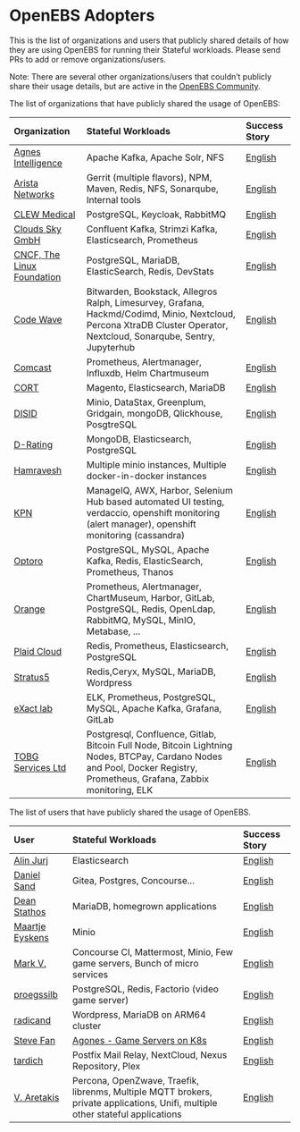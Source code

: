 # OpenEBS Adopters

This is the list of organizations and users that publicly shared details of how they are using OpenEBS for running their Stateful workloads.  Please send PRs to add or remove organizations/users.

Note: There are several other organizations/users that couldn’t publicly share their usage details, but are active in the [OpenEBS Community](./community/). 

The list of organizations that have publicly shared the usage of OpenEBS:

| Organization | Stateful Workloads | Success Story |
| :--- | :--- | :--- |
| [Agnes Intelligence](https://www.agnesintel.com/) | Apache Kafka, Apache Solr, NFS | [English](./adopters/agnesintel/README.md) |
| [Arista Networks](https://www.arista.com/en/) | Gerrit (multiple flavors), NPM, Maven, Redis, NFS, Sonarqube, Internal tools | [English](./adopters/arista/README.md) |
| [CLEW Medical](https://clewmed.com/) | PostgreSQL, Keycloak, RabbitMQ | [English](./adopters/clewmedical/README.md) |
| [Clouds Sky GmbH](https://cloudssky.com/en/) | Confluent Kafka, Strimzi Kafka, Elasticsearch, Prometheus | [English](./adopters/cloudssky/README.md) |
| [CNCF, The Linux Foundation](https://www.linuxfoundation.org/) | PostgreSQL, MariaDB, ElasticSearch, Redis, DevStats | [English](./adopters/cncf/README.md) |
| [Code Wave](https://codewave.eu/) | Bitwarden, Bookstack, Allegros Ralph, Limesurvey, Grafana, Hackmd/Codimd, Minio, Nextcloud, Percona XtraDB Cluster Operator, Nextcloud, Sonarqube, Sentry, Jupyterhub | [English](./adopters/codewave/README.md) |
| [Comcast](https://github.com/Comcast) | Prometheus, Alertmanager, Influxdb, Helm Chartmuseum | [English](./adopters/comcast/README.md) |
| [CORT](https://www.cort.com/) | Magento, Elasticsearch, MariaDB | [English](./adopters/cort/README.md) |
| [DISID](https://disid.com/) | Minio, DataStax, Greenplum, Gridgain, mongoDB, Qlickhouse, PosgtreSQL | [English](./adopters/disid/README.md) |
| [D-Rating](https://www.d-rating.com/) | MongoDB, Elasticsearch, PostgreSQL | [English](./adopters/d-rating/README.md) |
| [Hamravesh](https://github.com/hamravesh) | Multiple minio instances, Multiple docker-in-docker instances | [English](./adopters/hamravesh/README.md) |
| [KPN](https://www.kpn.com/) | ManageIQ, AWX, Harbor, Selenium Hub based automated UI testing, verdaccio, openshift monitoring (alert manager), openshift monitoring (cassandra) | [English](./adopters/kpn/README.md) |
| [Optoro](https://www.optoro.com/) | PostgreSQL, MySQL, Apache Kafka, Redis, ElasticSearch, Prometheus, Thanos | [English](./adopters/optoro/README.md) |
| [Orange](https://www.orange.com/en/home) | Prometheus, Alertmanager, ChartMuseum, Harbor, GitLab, PostgreSQL, Redis, OpenLdap, RabbitMQ, MySQL, MinIO, Metabase, ... | [English](./adopters/orange/README.md) |
| [Plaid Cloud](https://github.com/PlaidCloud) | Redis, Prometheus, Elasticsearch, PostgreSQL | [English](./adopters/plaidcloud/README.md) |
| [Stratus5](https://stratus5.com/) | Redis,Ceryx, MySQL, MariaDB, Wordpress | [English](./adopters/stratus5/README.md) |
| [eXact lab](https://www.exact-lab.it/) | ELK, Prometheus, PostgreSQL, MySQL, Apache Kafka, Grafana, GitLab |  [English](./adopters/exact/README.md) |
| [TOBG Services Ltd](https://www.tobg.com.de/) | Postgresql, Confluence, Gitlab, Bitcoin Full Node, Bitcoin Lightning Nodes, BTCPay, Cardano Nodes and Pool, Docker Registry, Prometheus, Grafana, Zabbix monitoring, ELK | [English](./adopters/tobgservices/README.md) |

The list of users that have publicly shared the usage of OpenEBS.

| User | Stateful Workloads | Success Story |
| :--- | :--- | :--- |
| [Alin Jurj](https://github.com/Perfect-Web) | Elasticsearch | [English](./adopters/users/Perfect-Web/README.md)  | 
| [Daniel Sand](https://github.com/danielsand) | Gitea, Postgres, Concourse... | [English](./adopters/users/danielsand/README.md)
| [Dean Stathos](https://github.com/dstathos) | MariaDB, homegrown applications | [English](./adopters/users/dstathos/README.md)  |
| [Maartje Eyskens](https://github.com/meyskens) | Minio | [English](./adopters/users/meyskens/README.md)  | 
| [Mark V.](https://github.com/mikroskeem) | Concourse CI, Mattermost, Minio, Few game servers, Bunch of micro services | [English](./adopters/users/mikroskeem/README.md)  | 
| [proegssilb](https://github.com/proegssilb) | PostgreSQL, Redis, Factorio (video game server) | [English](./adopters/users/proegssilb/README.md)  | 
| [radicand](https://github.com/radicand) | Wordpress, MariaDB on ARM64 cluster | [English](./adopters/users/radicand/README.md) | 
| [Steve Fan](https://github.com/stevefan1999-personal) | [Agones - Game Servers on K8s](https://agones.dev/site/) | [English](./adopters/users/stevefan/README.md)  | 
| [tardich](https://github.com/tardich) | Postfix Mail Relay, NextCloud, Nexus Repository, Plex | [English](./adopters/users/tardich/README.md)  | 
| [V. Aretakis](https://github.com/aretakisv) | Percona, OpenZwave, Traefik, librenms, Multiple MQTT brokers, private applications, Unifi, multiple other stateful applications | [English](./adopters/users/aretakisv/README.md)  |



